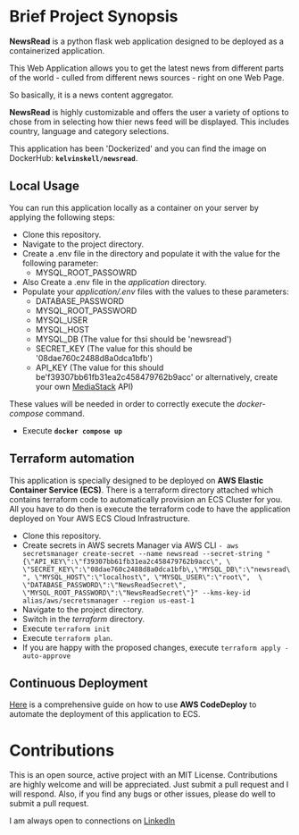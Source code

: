 # Brief Project Synopsis 
**NewsRead** is a python flask web application designed to be deployed as a containerized application.

This Web Application allows you to get the latest news from different parts of the world - culled from different news sources - right on one Web Page. 

So basically, it is a news content aggregator. 

**NewsRead** is highly customizable and offers the user a variety of options to chose from in selecting how thier news feed will be displayed. 
This includes country, language and category selections. 

This application has been 'Dockerized' and you can find the image on DockerHub: **`kelvinskell/newsread`**.

## Local Usage
You can run this application locally as a container on your server by applying the following steps:
 - Clone this repository.
 - Navigate to the project directory. 
 - Create a .env file in the directory and populate it with the value for the following parameter:
   - MYSQL_ROOT_PASSOWRD 
 - Also Create a .env file in the _application_ directory. 
 - Populate your _application/.env_ files with the values to these parameters:
   - DATABASE_PASSWORD
   - MYSQL_ROOT_PASSWORD
   - MYSQL_USER
   - MYSQL_HOST 
   - MYSQL_DB (The value for thsi should be 'newsread')
   - SECRET_KEY (The value for this should be '08dae760c2488d8a0dca1bfb')
   - API_KEY (The value for this should be'f39307bb61fb31ea2c458479762b9acc' or alternatively, create your own [MediaStack](https://mediastack.com/) API)

These values will be needed in order to correctly execute the _docker-compose_ command. 
   
 - Execute **`docker compose up`**

## Terraform automation

This application is specially designed to be deployed on **AWS Elastic Container Service (ECS)**.
There is a terraform directory attached which contains terraform code to automatically provision an ECS Cluster for you.
All you have to do then is execute the terraform code to have the application deployed on Your AWS ECS Cloud Infrastructure.
- Clone this repository.
- Create secrets in AWS secrets Manager via AWS CLI
  `- aws secretsmanager create-secret --name newsread --secret-string "{\"API_KEY\":\"f39307bb61fb31ea2c458479762b9acc\", \
  \"SECRET_KEY\":\"08dae760c2488d8a0dca1bfb\,\"MYSQL_DB\":\"newsread\", \"MYSQL_HOST\":\"localhost\", \"MYSQL_USER\":\"root\",  \ \"DATABASE_PASSWORD\":\"NewsReadSecret\", \"MYSQL_ROOT_PASSWORD\":\"NewsReadSecret\"}" --kms-key-id alias/aws/secretsmanager --region us-east-1`
- Navigate to the project directory.
- Switch in the _terraform_ directory.
- Execute `terraform init`
- Execute `terraform plan`.
- If you are happy with the proposed changes, execute `terraform apply -auto-approve`

## Continuous Deployment
[Here]() is a comprehensive guide on how to use **AWS CodeDeploy** to automate the deployment of this application to ECS.

# Contributions 
This is an open source, active project with an MIT License. 
Contributions are highly welcome and will be appreciated. 
Just submit a pull request and I will respond. 
Also, if you find any bugs or other issues, please do well to submit a pull request.

I am always open to connections on [LinkedIn](https://www.linkedin.com/in/kelvin-onuchukwu-3460871a1)